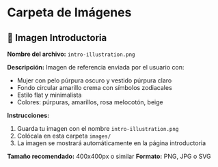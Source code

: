 # Carpeta de Imágenes

## 📸 Imagen Introductoria

**Nombre del archivo:** `intro-illustration.png`

**Descripción:** Imagen de referencia enviada por el usuario con:
- Mujer con pelo púrpura oscuro y vestido púrpura claro
- Fondo circular amarillo crema con símbolos zodiacales
- Estilo flat y minimalista
- Colores: púrpuras, amarillos, rosa melocotón, beige

**Instrucciones:**
1. Guarda tu imagen con el nombre `intro-illustration.png`
2. Colócala en esta carpeta `images/`
3. La imagen se mostrará automáticamente en la página introductoria

**Tamaño recomendado:** 400x400px o similar
**Formato:** PNG, JPG o SVG

